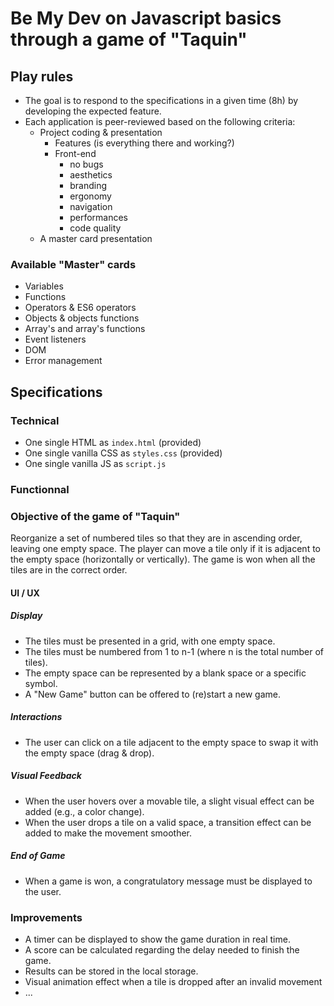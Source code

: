 # Be My Dev on Javascript basics through a game of "Taquin"

## Play rules

- The goal is to respond to the specifications in a given time (8h) by developing the expected feature.
- Each application is peer-reviewed based on the following criteria:
  - Project coding & presentation
    - Features (is everything there and working?)
    - Front-end
      - no bugs
      - aesthetics
      - branding
      - ergonomy
      - navigation
      - performances
      - code quality
  - A master card presentation

### Available "Master" cards

- Variables
- Functions
- Operators & ES6 operators
- Objects & objects functions
- Array's and array's functions
- Event listeners
- DOM
- Error management

## Specifications

### Technical

- One single HTML as `index.html` (provided)
- One single vanilla CSS as `styles.css` (provided)
- One single vanilla JS as `script.js`

### Functionnal

### Objective of the game of "Taquin"

Reorganize a set of numbered tiles so that they are in ascending order, leaving one empty space.
The player can move a tile only if it is adjacent to the empty space (horizontally or vertically).
The game is won when all the tiles are in the correct order.

#### UI / UX

##### Display

- The tiles must be presented in a grid, with one empty space.
- The tiles must be numbered from 1 to n-1 (where n is the total number of tiles).
- The empty space can be represented by a blank space or a specific symbol.
- A "New Game" button can be offered to (re)start a new game.

##### Interactions

- The user can click on a tile adjacent to the empty space to swap it with the empty space (drag & drop).

##### Visual Feedback

- When the user hovers over a movable tile, a slight visual effect can be added (e.g., a color change).
- When the user drops a tile on a valid space, a transition effect can be added to make the movement smoother.

##### End of Game

- When a game is won, a congratulatory message must be displayed to the user.

### Improvements

- A timer can be displayed to show the game duration in real time.
- A score can be calculated regarding the delay needed to finish the game.
- Results can be stored in the local storage.
- Visual animation effect when a tile is dropped after an invalid movement
- ...
